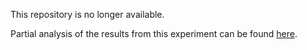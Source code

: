This repository is no longer available.

Partial analysis of the results from this experiment can be found [here](https://codeberg.org/ngaylinn/epigenetic-gol-prototype/src/branch/main/ANALYSIS.md).
